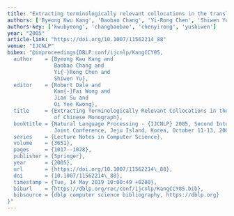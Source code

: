 ```yaml
---
title: "Extracting terminologically relevant collocations in the translation of chinese monograph"
authors: ['Byeong Kwu Kang', 'Baobao Chang', 'Yi-Rong Chen', 'Shiwen Yu']
authors-key: ['kwubyeong', 'changbaobao', 'chenyirong', 'yushiwen']
year: "2005"
article-link: "https://doi.org/10.1007/11562214_88"
venue: "IJCNLP"
bibex: "@inproceedings{DBLP:conf/ijcnlp/KangCCY05,
  author    = {Byeong Kwu Kang and
               Baobao Chang and
               Yi{-}Rong Chen and
               Shiwen Yu},
  editor    = {Robert Dale and
               Kam{-}Fai Wong and
               Jian Su and
               Oi Yee Kwong},
  title     = {Extracting Terminologically Relevant Collocations in the Translation
               of Chinese Monograph},
  booktitle = {Natural Language Processing - {IJCNLP} 2005, Second International
               Joint Conference, Jeju Island, Korea, October 11-13, 2005, Proceedings},
  series    = {Lecture Notes in Computer Science},
  volume    = {3651},
  pages     = {1017--1028},
  publisher = {Springer},
  year      = {2005},
  url       = {https://doi.org/10.1007/11562214\_88},
  doi       = {10.1007/11562214\_88},
  timestamp = {Tue, 14 May 2019 10:00:49 +0200},
  biburl    = {https://dblp.org/rec/conf/ijcnlp/KangCCY05.bib},
  bibsource = {dblp computer science bibliography, https://dblp.org}
}"
---
```

